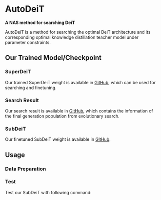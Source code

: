 # AutoDeiT

**A NAS method for searching DeiT**

AutoDeiT is a method for searching the optimal DeiT architecture and its corresponding optimal knowledge distillation teacher model under parameter constraints.

## Our Trained Model/Checkpoint

### SuperDeiT

Our trained SuperDeiT weight is available in [GitHub](https://github.com/NASdn6hyc8/AutoDeiT/releases/download/model/superDeiT.pth), which can be used for searching and finetuning.

### Search Result

Our search result is available in [GitHub](https://github.com/NASdn6hyc8/AutoDeiT/releases/download/model/checkpoint-20.pth.tar), which contains the information of the final generation population from evolutionary search.

### SubDeiT

Our finetuned SubDeiT weight is available in [GitHub](https://github.com/NASdn6hyc8/AutoDeiT/releases/download/model/subDeiT.pth).

## Usage

### Data Preparation

### Test

Test our SubDeiT with following command:

